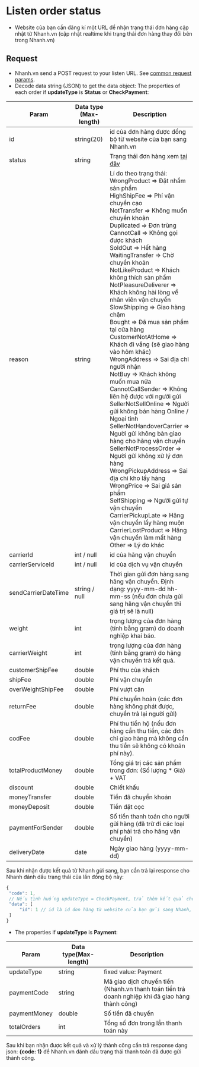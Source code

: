# Listen order status

- Website của bạn cần đăng kí một URL để nhận trạng thái đơn hàng cập nhật từ Nhanh.vn (cập nhật realtime khi trạng thái đơn hàng thay đổi bên trong Nhanh.vn)
 
## Request

- Nhanh.vn send a POST request to your listen URL. See [common request params](/api.md#request).
- Decode data string (JSON) to get the data object: The properties of each order if **updateType** is **Status** or **CheckPayment**:
  
Param | Data type (Max-length) | Description
----------- | ---------------- | --------
id | string(20) | id của đơn hàng được đồng bộ từ website của bạn sang Nhanh.vn
status | string | Trạng thái đơn hàng xem [tại đây](https://developers.nhanh.vn/glossary.html#order-status)
reason | string | Lí do theo trạng thái:<br>WrongProduct => Đặt nhầm sản phẩm<br>HighShipFee => Phí vận chuyển cao<br>NotTransfer => Không muốn chuyển khoản<br>Duplicated => Đơn trùng<br>CannotCall => Không gọi được khách<br>SoldOut => Hết hàng<br>WaitingTransfer => Chờ chuyển khoản<br>NotLikeProduct => Khách không thích sản phẩm<br>NotPleasureDeliverer => Khách không hài lòng về nhân viên vận chuyển<br>SlowShipping => Giao hàng chậm<br>Bought => Đã mua sản phẩm tại cửa hàng<br>CustomerNotAtHome => Khách đi vắng (sẽ giao hàng vào hôm khác)<br>WrongAddress => Sai địa chỉ người nhận<br>NotBuy => Khách không muốn mua nữa<br>CannotCallSender => Không liên hệ được với người gửi<br>SellerNotSellOnline => Người gửi không bán hàng Online / Ngoại tỉnh<br>SellerNotHandoverCarrier => Người gửi không bàn giao hàng cho hãng vận chuyển<br>SellerNotProcessOrder => Người gửi không xử lý đơn hàng<br>WrongPickupAddress => Sai địa chỉ kho lấy hàng<br>WrongPrice => Sai giá sản phẩm<br>SelfShipping => Người gửi tự vận chuyển<br>CarrierPickupLate => Hãng vận chuyển lấy hàng muộn<br>CarrierLostProduct => Hãng vận chuyển làm mất hàng<br>Other => Lý do khác
carrierId | int / null | id của hãng vận chuyển 
carrierServiceId | int / null | id của dịch vụ vận chuyển
sendCarrierDateTime | string / null | Thời gian gửi đơn hàng sang hãng vận chuyển. Định dạng: yyyy-mm-dd hh-mm-ss (nếu đơn chưa gửi sang hãng vận chuyển thì giá trị sẽ là null)
weight | int | trọng lượng của đơn hàng (tính bằng gram) do doanh nghiệp khai báo.
carrierWeight | int | trọng lượng của đơn hàng (tính bằng gram) do hãng vận chuyển trả kết quả.
customerShipFee | double | Phí thu của khách
shipFee | double | Phí vận chuyển
overWeightShipFee | double | Phí vượt cân
returnFee | double | Phí chuyển hoàn (các đơn hàng không phát được, chuyển trả lại người gửi)
codFee | double | Phí thu tiền hộ (nếu đơn hàng cần thu tiền, các đơn chỉ giao hàng mà không cần thu tiền sẽ không có khoản phí này).
totalProductMoney | double | Tổng giá trị các sản phẩm trong đơn: (Số lượng * Giá) + VAT
discount | double | Chiết khấu
moneyTransfer | double | Tiền đã chuyển khoản
moneyDeposit  | double | Tiền đặt cọc
paymentForSender | double | Số tiền thanh toán cho người gửi hàng (đã trừ đi các loại phí phải trả cho hãng vận chuyển)
deliveryDate | date | Ngày giao hàng (yyyy-mm-dd)

 Sau khi nhận được kết quả từ Nhanh gửi sang, bạn cần trả lại response cho Nhanh đánh dấu trạng thái của lần đồng bộ này: 
 ```js
{
  "code": 1,
  // Nếu tình huống updateType = CheckPayment, trả thêm kết quả cho từng đơn
  "data": [
      "id": 1 // id là id đơn hàng từ website của bạn gửi sang Nhanh, 1 là check thanh toán thành công, 0 là check thanh toán không thành công
  ]
}
 ```
  - The properties if **updateType** is **Payment**:
  
Param | Data type(Max-length) | Description
----------- | ---------------- | --------
updateType | string | fixed value: Payment
paymentCode | string | Mã giao dịch chuyển tiền (Nhanh.vn thanh toán tiền trả doanh nghiệp khi đã giao hàng thành công)
paymentMoney | double | Số tiền đã chuyển
totalOrders | int | Tổng số đơn trong lần thanh toán này

  Sau khi bạn nhận được kết quả và xử lý thành công cần trả response dạng json: **{code: 1}** để Nhanh.vn đánh dấu trạng thái thanh toán đã được gửi thành công.
  
  